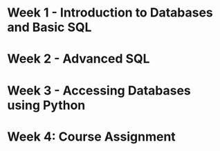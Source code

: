 <h1>Week 1 - Introduction to Databases and Basic SQL</h1>















<h1>Week 2 - Advanced SQL</h1>











<h1>Week 3 - Accessing Databases using Python</h1>









<h1>Week 4: Course Assignment</h1>
